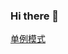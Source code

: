### Hi there 👋



[单例模式](https://github.com/Snailoct/Snailoct/blob/master/Java/设计模式/创建型模式/单例模式.md)

<!--
**Snailoct/Snailoct** is a ✨ _special_ ✨ repository because its `README.md` (this file) appears on your GitHub profile.

Here are some ideas to get you started:

- 🔭 I’m currently working on ...
- 🌱 I’m currently learning ...
- 👯 I’m looking to collaborate on ...
- 🤔 I’m looking for help with ...
- 💬 Ask me about ...
- 📫 How to reach me: ...
- 😄 Pronouns: ...
- ⚡ Fun fact: ...
-->
